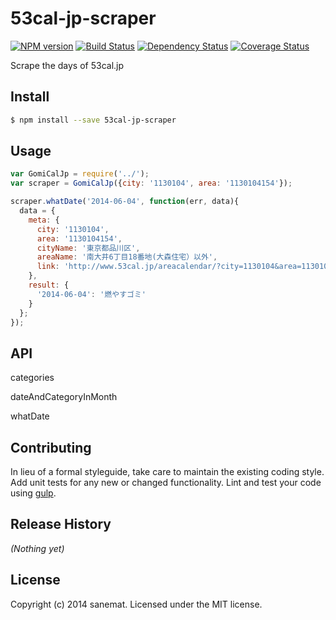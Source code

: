 # 53cal-jp-scraper
[![NPM version][npm-image]][npm-url] [![Build Status][travis-image]][travis-url] [![Dependency Status][daviddm-url]][daviddm-image] [![Coverage Status][coveralls-image]][coveralls-url]

Scrape the days of 53cal.jp


## Install

```bash
$ npm install --save 53cal-jp-scraper
```


## Usage

```javascript
var GomiCalJp = require('../');
var scraper = GomiCalJp({city: '1130104', area: '1130104154'});

scraper.whatDate('2014-06-04', function(err, data){
  data = {
    meta: {
      city: '1130104',
      area: '1130104154',
      cityName: '東京都品川区',
      areaName: '南大井6丁目18番地(大森住宅）以外',
      link: 'http://www.53cal.jp/areacalendar/?city=1130104&area=1130104154&yy=2014&mm=6'
    },
    result: {
      '2014-06-04': '燃やすゴミ'
    }
  };
});
```

## API

categories

dateAndCategoryInMonth

whatDate


## Contributing

In lieu of a formal styleguide, take care to maintain the existing coding style. Add unit tests for any new or changed functionality. Lint and test your code using [gulp](http://gulpjs.com/).


## Release History

_(Nothing yet)_


## License

Copyright (c) 2014 sanemat. Licensed under the MIT license.



[npm-url]: https://npmjs.org/package/53cal-jp-scraper
[npm-image]: https://badge.fury.io/js/53cal-jp-scraper.svg
[travis-url]: https://travis-ci.org/sanemat/node-53cal-jp-scraper
[travis-image]: https://travis-ci.org/sanemat/node-53cal-jp-scraper.svg?branch=master
[daviddm-url]: https://david-dm.org/sanemat/node-53cal-jp-scraper.svg?theme=shields.io
[daviddm-image]: https://david-dm.org/sanemat/node-53cal-jp-scraper
[coveralls-url]: https://coveralls.io/r/sanemat/node-53cal-jp-scraper
[coveralls-image]: https://coveralls.io/repos/sanemat/node-53cal-jp-scraper/badge.png
